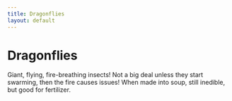 ```yaml
---
title: Dragonflies
layout: default
---
```


# Dragonflies
Giant, flying, fire-breathing insects! Not a big deal unless they start swarming, then the fire causes issues! When made into soup, still inedible, but good for fertilizer.